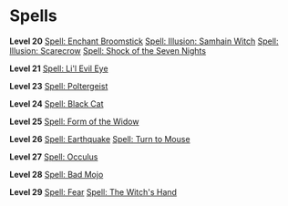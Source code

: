 <!-- TITLE: Vodouist -->
<!-- SUBTITLE: Illusion, curses and hexes.  Vodouists are masters of the dark art of voodoo and know how to channel a grudge to their own gain. -->

# Spells

**Level 20**
[Spell: Enchant Broomstick](enchant-broomstick)
[Spell: Illusion: Samhain Witch](illusion-samhain-witch)
[Spell: Illusion: Scarecrow](illusion-scarecrow)
[Spell: Shock of the Seven Nights](shock-of-the-seven-nights)

**Level 21**
[Spell: Li'l Evil Eye](li'l-evil-eye)

**Level 23**
[Spell: Poltergeist](poltergeist)

**Level 24**
[Spell: Black Cat](black-cat)

**Level 25**
[Spell: Form of the Widow](form-of-the-widow)

**Level 26**
[Spell: Earthquake](earthquake)
[Spell: Turn to Mouse](turn-to-mouse)

**Level 27**
[Spell: Occulus](occulus)

**Level 28**
[Spell: Bad Mojo](bad-mojo)

**Level 29**
[Spell: Fear](fear)
[Spell: The Witch's Hand](the-witch's-hand)